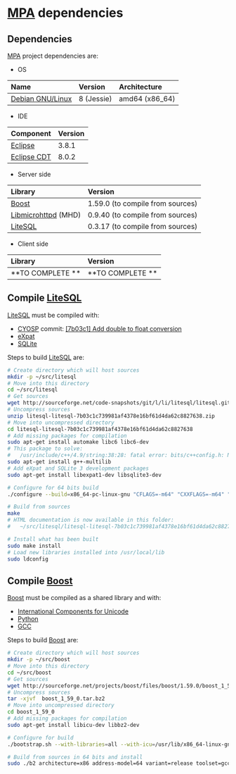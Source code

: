 # [MPA](https://github.com/cyosp/MPA) dependencies

## Dependencies

[MPA](https://github.com/cyosp/MPA) project dependencies are:

* OS

| Name                                       | Version    | Architecture   |
|:-------------------------------------------|:-----------|:---------------|
| [Debian GNU/Linux](https://www.debian.org) | 8 (Jessie) | amd64 (x86_64) |

* IDE

| Component                             | Version |
|:--------------------------------------|:--------|
| [Eclipse](http://www.eclipse.org)     | 3.8.1   |
| [Eclipse CDT](http://eclipse.org/cdt) | 8.0.2   |

* Server side

| Library                                                           | Version                          |
|:------------------------------------------------------------------|:---------------------------------|
| [Boost](http://www.boost.org/)                                    | 1.59.0 (to compile from sources) |
| [Libmicrohttpd](http://www.gnu.org/software/libmicrohttpd/) (MHD) | 0.9.40 (to compile from sources) |
| [LiteSQL](http://sourceforge.net/projects/litesql)                | 0.3.17 (to compile from sources) |

* Client side

| Library          | Version          |
|:-----------------|:-----------------|
| **TO COMPLETE ** | **TO COMPLETE ** |

## Compile [LiteSQL](http://sourceforge.net/projects/litesql)

[LiteSQL](http://sourceforge.net/projects/litesql) must be compiled with:
 * [CYOSP](http://sourceforge.net/u/cyosp/profile/) commit: [[7b03c1] Add double to float conversion ](http://sourceforge.net/p/litesql/litesql/ci/7b03c1c739981af4378e16bf61d4da62c8827638)
 * [eXpat](http://expat.sourceforge.net/)
 * [SQLite](http://www.sqlite.org/)

Steps to build [LiteSQL](http://sourceforge.net/projects/litesql) are:

```bash
# Create directory which will host sources
mkdir -p ~/src/litesql
# Move into this directory
cd ~/src/litesql
# Get sources
wget http://sourceforge.net/code-snapshots/git/l/li/litesql/litesql.git/litesql-litesql-7b03c1c739981af4378e16bf61d4da62c8827638.zip
# Uncompress sources
unzip litesql-litesql-7b03c1c739981af4378e16bf61d4da62c8827638.zip
# Move into uncompressed directory
cd litesql-litesql-7b03c1c739981af4378e16bf61d4da62c8827638
# Add missing packages for compilation
sudo apt-get install automake libc6 libc6-dev
# This package to solve:
#   /usr/include/c++/4.9/string:38:28: fatal error: bits/c++config.h: No such file or directory
sudo apt-get install g++-multilib
# Add eXpat and SQLite 3 development packages
sudo apt-get install libexpat1-dev libsqlite3-dev

# Configure for 64 bits build
./configure --build=x86_64-pc-linux-gnu "CFLAGS=-m64" "CXXFLAGS=-m64" "LDFLAGS=-m64"

# Build from sources
make
# HTML documentation is now available in this folder:
#   ~/src/litesql/litesql-litesql-7b03c1c739981af4378e16bf61d4da62c8827638/docs/doxygen/docs/doxygen/html

# Install what has been built
sudo make install
# Load new libraries installed into /usr/local/lib
sudo ldconfig
```
## Compile [Boost](http://www.boost.org/)

[Boost](http://www.boost.org/) must be compiled as a shared library and with:
 * [International Components for Unicode](http://site.icu-project.org/)
 * [Python](https://www.python.org/)
 * [GCC](http://gcc.gnu.org/)

Steps to build [Boost](http://www.boost.org/) are:

```bash
# Create directory which will host sources
mkdir -p ~/src/boost
# Move into this directory
cd ~/src/boost
# Get sources
wget http://sourceforge.net/projects/boost/files/boost/1.59.0/boost_1_59_0.tar.bz2
# Uncompress sources
tar -xjvf  boost_1_59_0.tar.bz2
# Move into uncompressed directory
cd boost_1_59_0
# Add missing packages for compilation
sudo apt-get install libicu-dev libbz2-dev

# Configure for build
./bootstrap.sh --with-libraries=all --with-icu=/usr/lib/x86_64-linux-gnu/icu --with-python=/usr/bin/python --prefix=/usr/local

# Build from sources in 64 bits and install
sudo ./b2 architecture=x86 address-model=64 variant=release toolset=gcc link=shared threading=multi runtime-link=shared install >> b2.log
```